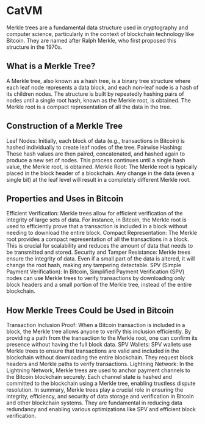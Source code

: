 # CatVM


Merkle trees are a fundamental data structure used in cryptography and computer science, particularly in the context of blockchain technology like Bitcoin. They are named after Ralph Merkle, who first proposed this structure in the 1970s.

## What is a Merkle Tree?
A Merkle tree, also known as a hash tree, is a binary tree structure where each leaf node represents a data block, and each non-leaf node is a hash of its children nodes. The structure is built by repeatedly hashing pairs of nodes until a single root hash, known as the Merkle root, is obtained. The Merkle root is a compact representation of all the data in the tree.

## Construction of a Merkle Tree
Leaf Nodes: Initially, each block of data (e.g., transactions in Bitcoin) is hashed individually to create leaf nodes of the tree.
Pairwise Hashing: These hash values are then paired, concatenated, and hashed again to produce a new set of nodes. This process continues until a single hash value, the Merkle root, is obtained.
Merkle Root: The Merkle root is typically placed in the block header of a blockchain. Any change in the data (even a single bit) at the leaf level will result in a completely different Merkle root.
## Properties and Uses in Bitcoin
Efficient Verification: Merkle trees allow for efficient verification of the integrity of large sets of data. For instance, in Bitcoin, the Merkle root is used to efficiently prove that a transaction is included in a block without needing to download the entire block.
Compact Representation: The Merkle root provides a compact representation of all the transactions in a block. This is crucial for scalability and reduces the amount of data that needs to be transmitted and stored.
Security and Tamper Resistance: Merkle trees ensure the integrity of data. Even if a small part of the data is altered, it will change the root hash, making any tampering detectable.
SPV (Simple Payment Verification): In Bitcoin, Simplified Payment Verification (SPV) nodes can use Merkle trees to verify transactions by downloading only block headers and a small portion of the Merkle tree, instead of the entire blockchain.
## How Merkle Trees Could be Used in Bitcoin
Transaction Inclusion Proof: When a Bitcoin transaction is included in a block, the Merkle tree allows anyone to verify this inclusion efficiently. By providing a path from the transaction to the Merkle root, one can confirm its presence without having the full block data.
SPV Wallets: SPV wallets use Merkle trees to ensure that transactions are valid and included in the blockchain without downloading the entire blockchain. They request block headers and Merkle paths to verify transactions.
Lightning Network: In the Lightning Network, Merkle trees are used to anchor payment channels to the Bitcoin blockchain securely. Each channel state is hashed and committed to the blockchain using a Merkle tree, enabling trustless dispute resolution.
In summary, Merkle trees play a crucial role in ensuring the integrity, efficiency, and security of data storage and verification in Bitcoin and other blockchain systems. They are fundamental in reducing data redundancy and enabling various optimizations like SPV and efficient block verification.

